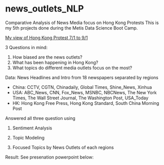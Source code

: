 # news_outlets_NLP
Comparative Analysis of News Media focus on Hong Kong Protests
This is my 5th projects done during the Metis Data Science Boot Camp.

[My view of Hong Kong Protest 7/1 to 9/1](https://github.com/bainong007/news_outlets_NLP/image/hk_protest.png)


3 Questions in mind:
1) How biased are the news outlets?
2) What has been happening in Hong Kong?
3) What topics do different media outlets focus on the most?


Data: News Headlines and Intro from 18 newspapers separated by regions
- China: CCTV, CGTN, Chinadaily, Global Times, Shine_News, Xinhua
- USA: ABC_News, CNN, Fox_News, MSNBC, NBCNews, The New York Times, The Wall Street Journal, The Washington Post, USA_Today
- HK: Hong Kong Free Press, Hong Kong Standard, South China Morning Post


Answered all three question using

1) Sentiment Analysis

2) Topic Modeling

3) Focused Topics by News Outlets of each regions

Result:
See presenation powerpoint below:

